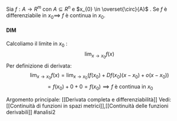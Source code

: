 Sia $f: A \to R^{m}$ con $A \subseteq R^{n}$ e $x_{0} \in \overset{\circ}{A}$ .
Se $f$ è differenziabile in $x_{0}\implies$ $f$ è continua in $x_{0}$.

#### DIM
Calcoliamo il limite in $x_{0}$ : $$\lim_{x \to x_{0}}f(x)$$
Per definizione di derivata:$$\lim_{x \to x_{0}}f(x) = \lim_{x \to x_{0}}(f(x_{0}) + Df(x_{0})(x-x_{0})+o(x-x_{0}))$$
$$= f(x_{0})+0+0 = f(x_{0})\implies f \text{ è continua in } x_{0}$$

Argomento principale: [[Derivata completa e differenziabilità]]
Vedi: [[Continuità di funzioni in spazi metrici]],[[Continuità delle funzioni derivabili]]
#analisi2 